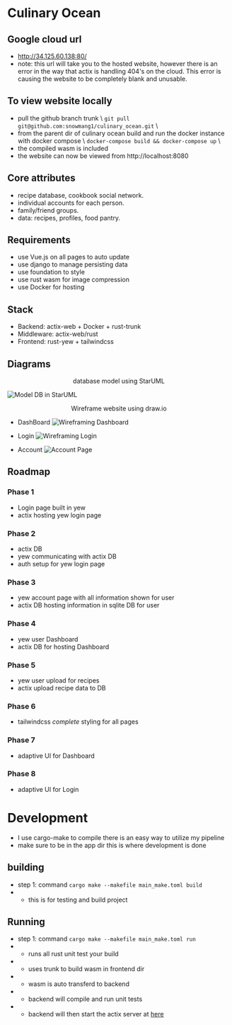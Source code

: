 # Culinary Ocean

## Google cloud url
- http://34.125.60.138:80/
- note: this url will take you to the hosted website, however
there is an error in the way that actix is handling 404's on
the cloud. This error is causing the website to be completely blank and unusable.

## To view website locally
- pull the github branch trunk \\
`git pull git@github.com:snowmang1/culinary_ocean.git` \\
- from the parent dir of culinary ocean build and run the docker instance with docker compose \\
`docker-compose build && docker-compose up` \\
- the compiled wasm is included
- the website can now be viewed from http://localhost:8080

## Core attributes
- recipe database, cookbook social network.
- individual accounts for each person.
- family/friend groups.
- data: recipes, profiles, food pantry.

## Requirements
- use Vue.js on all pages to auto update
- use django to manage persisting data
- use foundation to style
- use rust wasm for image compression
- use Docker for hosting

## Stack
- Backend: actix-web + Docker + rust-trunk
- Middleware: actix-web/rust
- Frontend: rust-yew + tailwindcss

## Diagrams
<p style="text-align: center;">database model using StarUML</p>

![Model DB in StarUML](doc/models/naive_db.png)
<p style="text-align: center;">Wireframe website using draw.io</p>

- DashBoard
![Wireframing Dashboard](doc/models/Dashboard.png)

- Login
![Wireframing Login](doc/models/Login.png)

- Account
![Account Page](doc/models/Account_page.png)

## Roadmap
### Phase 1
- Login page built in yew
- actix hosting yew login page
### Phase 2
- actix DB
- yew communicating with actix DB
- auth setup for yew login page
### Phase 3
- yew account page with all information shown for user
- actix DB hosting information in sqlite DB for user
### Phase 4
- yew user Dashboard
- actix DB for hosting Dashboard
### Phase 5
- yew user upload for recipes
- actix upload recipe data to DB
### Phase 6
- tailwindcss *complete* styling for all pages
### Phase 7
- adaptive UI for Dashboard
### Phase 8
- adaptive UI for Login

# Development
- I use cargo-make to compile there is an easy way to utilize my pipeline
- make sure to be in the app dir this is where development is done
## building
- step 1: command ``` cargo make --makefile main_make.toml build ```
- - this is for testing and build project

## Running
- step 1: command ``` cargo make --makefile main_make.toml run ```
- - runs all rust unit test your build
- - uses trunk to build wasm in frontend dir
- - wasm is auto transferd to backend
- - backend will compile and run unit tests
- - backend will then start the actix server at [here](localhost:8080)
